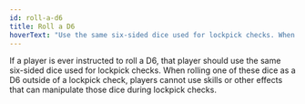 ```yaml
---
id: roll-a-d6
title: Roll a D6
hoverText: "Use the same six-sided dice used for lockpick checks. When rolling one of these dice as a D6 outside of a lockpick check, players cannot use skills or other effects that can manipulate those dice during lockpick checks."
---
```


If a player is ever instructed to roll a D6, that player should use the same six-sided dice used for lockpick checks. When rolling one of these dice as a D6 outside of a lockpick check, players cannot use skills or other effects that can manipulate those dice during lockpick checks.
